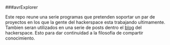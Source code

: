 ###avrExplorer

Este repo reune una serie programas que pretenden soportar un par de proyectos en los que la gente del hackerspace esta trabajando ultimamente.
Tambien seran utilizados en una serie de posts dentro el [blog](http://www.hsmty.org) del hackerspace. Esto para dar continuidad a la filosofia de compartir conocimiento.
